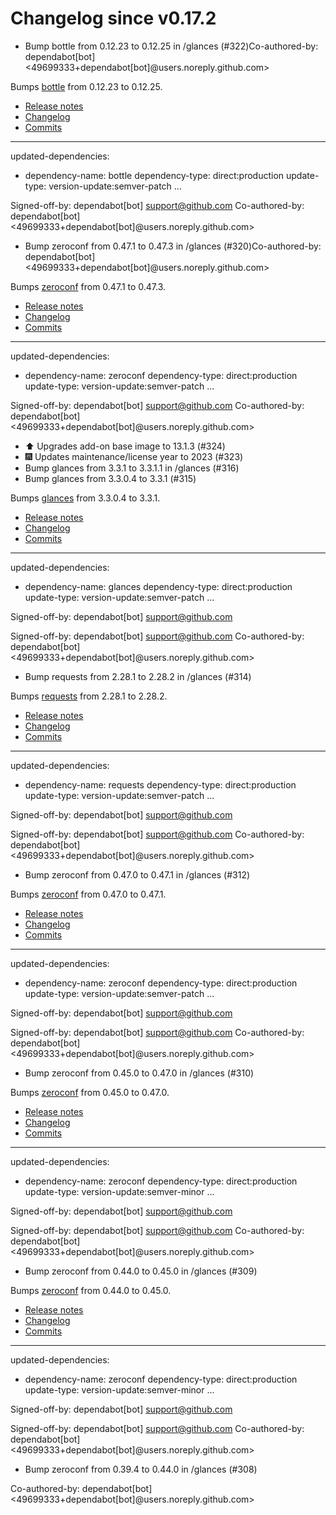 # Changelog since v0.17.2
- Bump bottle from 0.12.23 to 0.12.25 in /glances (#322)Co-authored-by: dependabot[bot] <49699333+dependabot[bot]@users.noreply.github.com>

Bumps [bottle](https://github.com/bottlepy/bottle) from 0.12.23 to 0.12.25.
- [Release notes](https://github.com/bottlepy/bottle/releases)
- [Changelog](https://github.com/bottlepy/bottle/blob/master/docs/changelog.rst)
- [Commits](https://github.com/bottlepy/bottle/compare/0.12.23...0.12.25)

---
updated-dependencies:
- dependency-name: bottle
  dependency-type: direct:production
  update-type: version-update:semver-patch
...

Signed-off-by: dependabot[bot] <support@github.com>
Co-authored-by: dependabot[bot] <49699333+dependabot[bot]@users.noreply.github.com> 
- Bump zeroconf from 0.47.1 to 0.47.3 in /glances (#320)Co-authored-by: dependabot[bot] <49699333+dependabot[bot]@users.noreply.github.com>

Bumps [zeroconf](https://github.com/python-zeroconf/python-zeroconf) from 0.47.1 to 0.47.3.
- [Release notes](https://github.com/python-zeroconf/python-zeroconf/releases)
- [Changelog](https://github.com/python-zeroconf/python-zeroconf/blob/master/CHANGELOG.md)
- [Commits](https://github.com/python-zeroconf/python-zeroconf/compare/0.47.1...0.47.3)

---
updated-dependencies:
- dependency-name: zeroconf
  dependency-type: direct:production
  update-type: version-update:semver-patch
...

Signed-off-by: dependabot[bot] <support@github.com>
Co-authored-by: dependabot[bot] <49699333+dependabot[bot]@users.noreply.github.com> 
- ⬆️ Upgrades add-on base image to 13.1.3 (#324) 
- 🎆 Updates maintenance/license year to 2023 (#323) 
- Bump glances from 3.3.1 to 3.3.1.1 in /glances (#316) 
- Bump glances from 3.3.0.4 to 3.3.1 (#315)

Bumps [glances](https://github.com/nicolargo/glances) from 3.3.0.4 to 3.3.1.
- [Release notes](https://github.com/nicolargo/glances/releases)
- [Changelog](https://github.com/nicolargo/glances/blob/develop/NEWS.rst)
- [Commits](https://github.com/nicolargo/glances/compare/v3.3.0.4...v3.3.1)

---
updated-dependencies:
- dependency-name: glances
  dependency-type: direct:production
  update-type: version-update:semver-patch
...

Signed-off-by: dependabot[bot] <support@github.com>

Signed-off-by: dependabot[bot] <support@github.com>
Co-authored-by: dependabot[bot] <49699333+dependabot[bot]@users.noreply.github.com> 
- Bump requests from 2.28.1 to 2.28.2 in /glances (#314)

Bumps [requests](https://github.com/psf/requests) from 2.28.1 to 2.28.2.
- [Release notes](https://github.com/psf/requests/releases)
- [Changelog](https://github.com/psf/requests/blob/main/HISTORY.md)
- [Commits](https://github.com/psf/requests/compare/v2.28.1...v2.28.2)

---
updated-dependencies:
- dependency-name: requests
  dependency-type: direct:production
  update-type: version-update:semver-patch
...

Signed-off-by: dependabot[bot] <support@github.com>

Signed-off-by: dependabot[bot] <support@github.com>
Co-authored-by: dependabot[bot] <49699333+dependabot[bot]@users.noreply.github.com> 
- Bump zeroconf from 0.47.0 to 0.47.1 in /glances (#312)

Bumps [zeroconf](https://github.com/python-zeroconf/python-zeroconf) from 0.47.0 to 0.47.1.
- [Release notes](https://github.com/python-zeroconf/python-zeroconf/releases)
- [Changelog](https://github.com/python-zeroconf/python-zeroconf/blob/master/CHANGELOG.md)
- [Commits](https://github.com/python-zeroconf/python-zeroconf/compare/0.47.0...0.47.1)

---
updated-dependencies:
- dependency-name: zeroconf
  dependency-type: direct:production
  update-type: version-update:semver-patch
...

Signed-off-by: dependabot[bot] <support@github.com>

Signed-off-by: dependabot[bot] <support@github.com>
Co-authored-by: dependabot[bot] <49699333+dependabot[bot]@users.noreply.github.com> 
- Bump zeroconf from 0.45.0 to 0.47.0 in /glances (#310)

Bumps [zeroconf](https://github.com/python-zeroconf/python-zeroconf) from 0.45.0 to 0.47.0.
- [Release notes](https://github.com/python-zeroconf/python-zeroconf/releases)
- [Changelog](https://github.com/python-zeroconf/python-zeroconf/blob/master/CHANGELOG.md)
- [Commits](https://github.com/python-zeroconf/python-zeroconf/compare/0.45.0...0.47.0)

---
updated-dependencies:
- dependency-name: zeroconf
  dependency-type: direct:production
  update-type: version-update:semver-minor
...

Signed-off-by: dependabot[bot] <support@github.com>

Signed-off-by: dependabot[bot] <support@github.com>
Co-authored-by: dependabot[bot] <49699333+dependabot[bot]@users.noreply.github.com> 
- Bump zeroconf from 0.44.0 to 0.45.0 in /glances (#309)

Bumps [zeroconf](https://github.com/python-zeroconf/python-zeroconf) from 0.44.0 to 0.45.0.
- [Release notes](https://github.com/python-zeroconf/python-zeroconf/releases)
- [Changelog](https://github.com/python-zeroconf/python-zeroconf/blob/master/CHANGELOG.md)
- [Commits](https://github.com/python-zeroconf/python-zeroconf/compare/0.44.0...0.45.0)

---
updated-dependencies:
- dependency-name: zeroconf
  dependency-type: direct:production
  update-type: version-update:semver-minor
...

Signed-off-by: dependabot[bot] <support@github.com>

Signed-off-by: dependabot[bot] <support@github.com>
Co-authored-by: dependabot[bot] <49699333+dependabot[bot]@users.noreply.github.com> 
- Bump zeroconf from 0.39.4 to 0.44.0 in /glances (#308)

Co-authored-by: dependabot[bot] <49699333+dependabot[bot]@users.noreply.github.com> 
